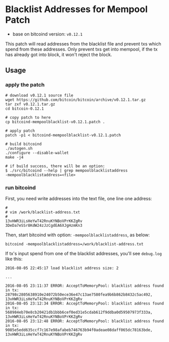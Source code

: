 Blacklist Addresses for Mempool Patch
======================================

* base on bitcoind version: `v0.12.1`

This patch will read addresses from the blacklist file and prevent txs which spend from these addresses. Only prevent txs get into mempool, if the tx has already got into block, it won't reject the block.

## Usage

### apply the patch

```
# download v0.12.1 source file
wget https://github.com/bitcoin/bitcoin/archive/v0.12.1.tar.gz
tar zxf v0.12.1.tar.gz
cd bitcoin-0.12.1

# copy patch to here
cp bitcoind-mempoolblacklist-v0.12.1.patch .

# apply patch
patch -p1 < bitcoind-mempoolblacklist-v0.12.1.patch

# build bitcoind
./autogen.sh
./configure --disable-wallet
make -j4

# if build success, there will be an option:
$ ./src/bitcoind --help | grep mempoolblacklistaddress
-mempoolblacklistaddress=<file>
```

### run bitcoind

First, you need write addresses into the text file, one line one address:

```
#
# vim /work/blacklist-address.txt
#
13vHWR3iLsHeYwT42RnuKYNBoVPrKKZgRv
3DeDa7eSSr8KdW24zJzCgdEA6XJgHzmKn3
```

Then, start bitcoind with option: `-mempoolblacklistaddress`, as below:

```
bitcoind -mempoolblacklistaddress=/work/blacklist-address.txt
```

If tx's input spend from one of the blacklist addresses, you'll see `debug.log` like this:

```
2016-08-05 22:45:17 load blacklist address size: 2

...

2016-08-05 23:11:37 ERROR: AcceptToMemoryPool: blacklist address found in tx: 28798c2805638910e24072b50ece36e47c13ae7580fea9b6b862b8432c5ac492, 13vHWR3iLsHeYwT42RnuKYNBoVPrKKZgRv
2016-08-05 23:12:34 ERROR: AcceptToMemoryPool: blacklist address found in tx: 568984eb70e8cb20421db1bbb6cef0ed31e5cdab612f9ddba0d59507973f333a, 13vHWR3iLsHeYwT42RnuKYNBoVPrKKZgRv
2016-08-05 23:12:48 ERROR: AcceptToMemoryPool: blacklist address found in tx: 9085e5edd635ccf7c167e98afabeb746763b94f0adeae08daff065dc78163bde, 13vHWR3iLsHeYwT42RnuKYNBoVPrKKZgRv
```